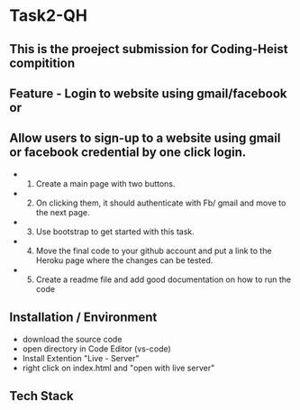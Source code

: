 # Task2-QH


## This is the proeject submission for Coding-Heist compitition
## Feature - Login to website using gmail/facebook or
## Allow users to sign-up to a website using gmail or facebook credential by one click login.

* 1. Create a main page with two buttons.
* 2. On clicking them, it should authenticate with Fb/ gmail and move to the next page.
* 3. Use bootstrap to get started with this task.
* 4. Move the final code to your github account and put a link to the Heroku page where the changes can be tested.
* 5. Create a readme file and add good documentation on how to run the code

## Installation / Environment
* download the source code 
* open directory in Code Editor (vs-code)
* Install Extention "Live - Server"
* right click on index.html and "open with live server"

## Tech Stack 
